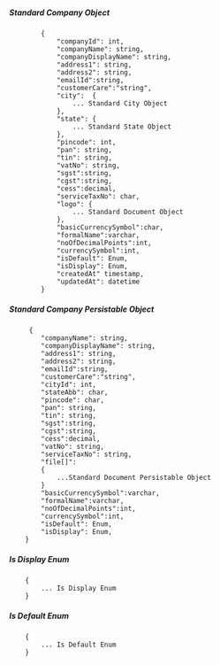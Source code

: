 ##### Standard Company Object

            {
                "companyId": int,
                "companyName": string,
				"companyDisplayName": string,
                "address1": string,
                "address2": string,
				"emailId":string,
				"customerCare":"string",
                "city":  {
					... Standard City Object
				},
                "state": {
                    ... Standard State Object
                },
                "pincode": int,
				"pan": string,
				"tin": string,
				"vatNo": string,
				"sgst":string,
				"cgst":string,
				"cess":decimal,
				"serviceTaxNo": char,
				"logo": {
					... Standard Document Object
				},
				"basicCurrencySymbol":char,
				"formalName":varchar,
				"noOfDecimalPoints":int,
				"currencySymbol":int,
				"isDefault": Enum,
				"isDisplay": Enum,
				"createdAt" timestamp,
				"updatedAt": datetime
            }
            
            
##### Standard Company Persistable Object

         {
            "companyName": string,
			"companyDisplayName": string,
			"address1": string,
			"address2": string,
			"emailId":string,
			"customerCare":"string",
			"cityId": int,
			"stateAbb": char,
			"pincode": char,
			"pan": string,
			"tin": string,
			"sgst":string,
			"cgst":string,
			"cess":decimal,
			"vatNo": string,
			"serviceTaxNo": string,
			"file[]":
			{
				...Standard Document Persistable Object
			}
			"basicCurrencySymbol":varchar,
			"formalName":varchar,
			"noOfDecimalPoints":int,
			"currencySymbol":int,
			"isDefault": Enum,
			"isDisplay": Enum,
		}

##### Is Display Enum
		{
			... Is Display Enum
		}

##### Is Default Enum
		{
			... Is Default Enum
		}
